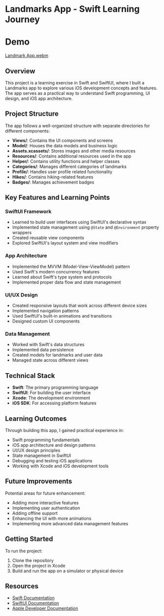 # Landmarks App - Swift Learning Journey

# Demo

[Landmark App.webm](https://github.com/user-attachments/assets/d3686946-a336-4081-9215-08e4dccb2c92)

## Overview
This project is a learning exercise in Swift and SwiftUI, where I built a Landmarks app to explore various iOS development concepts and features. The app serves as a practical way to understand Swift programming, UI design, and iOS app architecture.

## Project Structure
The app follows a well-organized structure with separate directories for different components:

- **Views/**: Contains the UI components and screens
- **Model/**: Houses the data models and business logic
- **Assets.xcassets/**: Stores images and other media resources
- **Resources/**: Contains additional resources used in the app
- **Helper/**: Contains utility functions and helper classes
- **Categories/**: Manages different categories of landmarks
- **Profile/**: Handles user profile related functionality
- **Hikes/**: Contains hiking-related features
- **Badges/**: Manages achievement badges

## Key Features and Learning Points

### SwiftUI Framework
- Learned to build user interfaces using SwiftUI's declarative syntax
- Implemented state management using `@State` and `@Environment` property wrappers
- Created reusable view components
- Explored SwiftUI's layout system and view modifiers

### App Architecture
- Implemented the MVVM (Model-View-ViewModel) pattern
- Used Swift's modern concurrency features
- Learned about Swift's type system and protocols
- Implemented proper data flow and state management

### UI/UX Design
- Created responsive layouts that work across different device sizes
- Implemented navigation patterns
- Used SwiftUI's built-in animations and transitions
- Designed custom UI components

### Data Management
- Worked with Swift's data structures
- Implemented data persistence
- Created models for landmarks and user data
- Managed state across different views

## Technical Stack
- **Swift**: The primary programming language
- **SwiftUI**: For building the user interface
- **Xcode**: The development environment
- **iOS SDK**: For accessing platform features

## Learning Outcomes
Through building this app, I gained practical experience in:
- Swift programming fundamentals
- iOS app architecture and design patterns
- UI/UX design principles
- State management in SwiftUI
- Debugging and testing iOS applications
- Working with Xcode and iOS development tools

## Future Improvements
Potential areas for future enhancement:
- Adding more interactive features
- Implementing user authentication
- Adding offline support
- Enhancing the UI with more animations
- Implementing more advanced data management features

## Getting Started
To run the project:
1. Clone the repository
2. Open the project in Xcode
3. Build and run the app on a simulator or physical device

## Resources
- [Swift Documentation](https://docs.swift.org/swift-book/documentation/the-swift-programming-language/)
- [SwiftUI Documentation](https://developer.apple.com/documentation/swiftui)
- [Apple Developer Documentation](https://developer.apple.com/documentation/)

